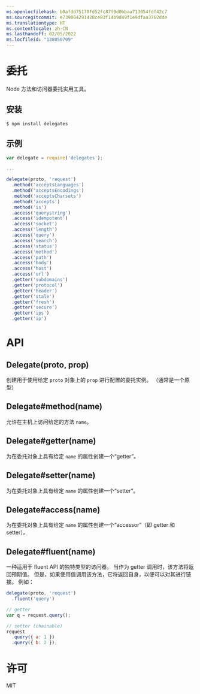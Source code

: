 ```yaml
---
ms.openlocfilehash: b0afdd75170fd52fc87f9d0bbaa713054fdf42c7
ms.sourcegitcommit: e739004291428ce83f14b9d49f1e9dfaa3762dde
ms.translationtype: HT
ms.contentlocale: zh-CN
ms.lasthandoff: 02/05/2022
ms.locfileid: "138050709"
---
```


# <a name="delegates"></a>委托

  Node 方法和访问器委托实用工具。

## <a name="installation"></a>安装

```
$ npm install delegates
```

## <a name="example"></a>示例

```js
var delegate = require('delegates');

...

delegate(proto, 'request')
  .method('acceptsLanguages')
  .method('acceptsEncodings')
  .method('acceptsCharsets')
  .method('accepts')
  .method('is')
  .access('querystring')
  .access('idempotent')
  .access('socket')
  .access('length')
  .access('query')
  .access('search')
  .access('status')
  .access('method')
  .access('path')
  .access('body')
  .access('host')
  .access('url')
  .getter('subdomains')
  .getter('protocol')
  .getter('header')
  .getter('stale')
  .getter('fresh')
  .getter('secure')
  .getter('ips')
  .getter('ip')
```

# <a name="api"></a>API

## <a name="delegateproto-prop"></a>Delegate(proto, prop)

创建用于使用给定 `proto` 对象上的 `prop` 进行配置的委托实例。 （通常是一个原型）

## <a name="delegatemethodname"></a>Delegate#method(name)

允许在主机上访问给定的方法 `name`。

## <a name="delegategettername"></a>Delegate#getter(name)

为在委托对象上具有给定 `name` 的属性创建一个“getter”。

## <a name="delegatesettername"></a>Delegate#setter(name)

为在委托对象上具有给定 `name` 的属性创建一个“setter”。

## <a name="delegateaccessname"></a>Delegate#access(name)

为在委托对象上具有给定 `name` 的属性创建一个“accessor”（即 getter 和 setter）。

## <a name="delegatefluentname"></a>Delegate#fluent(name)

一种适用于 fluent API 的独特类型的访问器。 当作为 getter 调用时，该方法将返回预期值。 但是，如果使用值调用该方法，它将返回自身，以便可以对其进行链接。 例如：

```js
delegate(proto, 'request')
  .fluent('query')

// getter
var q = request.query();

// setter (chainable)
request
  .query({ a: 1 })
  .query({ b: 2 });
```

# <a name="license"></a>许可

  MIT

